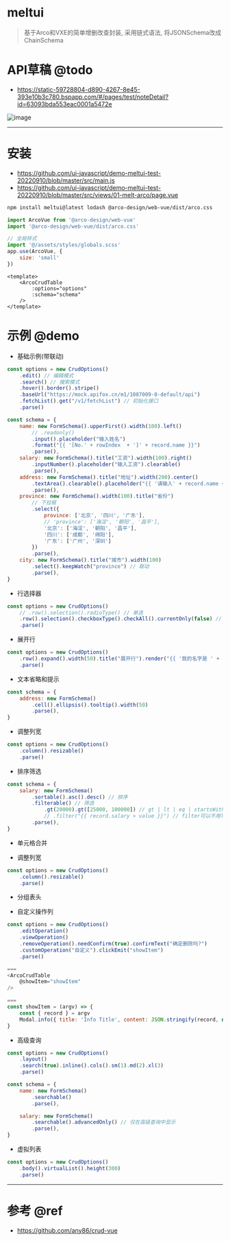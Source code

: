 # meltui

> 基于Arco和VXE的简单增删改查封装, 采用链式语法, 将JSONSchema改成ChainSchema

# API草稿 @todo

- https://static-59728804-d890-4267-8e45-393e10b3c780.bspapp.com/#/pages/test/noteDetail?id=63093bda553eac0001a5472e

![image](https://user-images.githubusercontent.com/16240829/189215628-c5fe9741-6e3c-47b5-8253-def7163b1593.png)

---

# 安装

- https://github.com/ui-javascript/demo-meltui-test-20220910/blob/master/src/main.js
- https://github.com/ui-javascript/demo-meltui-test-20220910/blob/master/src/views/01-melt-arco/page.vue

```bash
npm install meltui@latest lodash @arco-design/web-vue/dist/arco.css
```

```js
import ArcoVue from '@arco-design/web-vue'
import '@arco-design/web-vue/dist/arco.css'

// 全局样式
import '@/assets/styles/globals.scss'
app.use(ArcoVue, {
    size: 'small'
})
```

```vue
<template>
    <ArcoCrudTable 
        :options="options" 
        :schema="schema" 
    />
</template>
```

# 示例 @demo

- 基础示例(带联动)

```js
const options = new CrudOptions()
    .edit() // 编辑模式
    .search() // 搜索模式
    .hover().border().stripe()
    .baseUrl("https://mock.apifox.cn/m1/1087009-0-default/api")
    .fetchList().get("/v1/fetchList") // 初始化接口
    .parse()

const schema = {
    name: new FormSchema().upperFirst().width(100).left()
        // .readonly()
        .input().placeholder("输入姓名")
        .format("{{ '[No.' + rowIndex  + ']' + record.name }}")
        .parse(),
    salary: new FormSchema().title("工资").width(100).right() 
        .inputNumber().placeholder("输入工资").clearable()
        .parse(),
    address: new FormSchema().title("地址").width(200).center()
        .textArea().clearable().placeholder("{{ '请输入' + record.name + '的地址' }}")
        .parse(),
    province: new FormSchema().width(100).title("省份")
        // 下拉框
        .select({
            province: ['北京', '四川', '广东'],
            // 'province': ['海淀', '朝阳', '昌平'],
            '北京': ['海淀', '朝阳', '昌平'],
            '四川': ['成都', '绵阳'],
            '广东': ['广州', '深圳']
        }) 
        .parse(),
    city: new FormSchema().title("城市").width(100)
        .select().keepWatch("province") // 联动
        .parse(),
}
```

- 行选择器

```js 
const options = new CrudOptions()
    // .row().selection().radioType() // 单选
    .row().selection().checkboxType().checkAll().currentOnly(false) // 复选
    .parse()
```

- 展开行

```js
const options = new CrudOptions()
    .row().expand().width(50).title("展开行").render("{{ '我的名字是 ' + record.name }}") 
    .parse()
```

- 文本省略和提示

```js
const schema = {
    address: new FormSchema()
        .cell().ellipsis().tooltip().width(50)
        .parse(),
}
```

- 调整列宽

```js 
const options = new CrudOptions()
    .column().resizable()
    .parse()
```


- 排序筛选

```js
const schema = {
    salary: new FormSchema()
        .sortable().asc().desc() // 排序
        .filterable() // 筛选
            .gt(20000).gt([25000, 100000]) // gt | lt | eq | startsWith | includes
            // .filter("{{ record.salary > value }}") // filter可以不用写
        .parse(),
}
```

- 单元格合并

- 调整列宽

```js
const options = new CrudOptions()
    .column().resizable()
    .parse()
```

- 分组表头

- 自定义操作列

```js
const options = new CrudOptions()
    .editOperation()
    .viewOperation() 
    .removeOperation().needConfirm(true).confirmText("确定删除吗?")
    .customOperation("自定义").clickEmit("showItem")
    .parse()

===
<ArcoCrudTable 
    @showItem="showItem"
/>

===
const showItem = (argv) => {
    const { record } = argv
    Modal.info({ title: 'Info Title', content: JSON.stringify(record, null, 2)});
}
```

- 高级查询

```js
const options = new CrudOptions()
    .layout()
    .search(true).inline().cols().sm(1).md(2).xl(3)
    .parse()

const schema = {
    name: new FormSchema()
        .searchable()
        .parse(),

    salary: new FormSchema()
        .searchable().advancedOnly() // 仅在高级查询中显示
        .parse(),  
}
```

- 虚拟列表

```js
const options = new CrudOptions()
    .body().virtualList().height(300)
    .parse()
```

---

# 参考 @ref

- https://github.com/any86/crud-vue